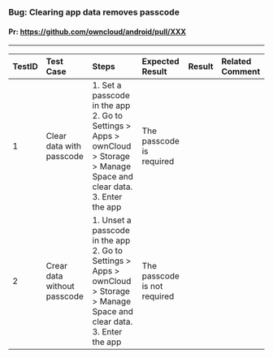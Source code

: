###  Bug: Clearing app data removes passcode 

#### Pr: https://github.com/owncloud/android/pull/XXX 


---

 
TestID | Test Case | Steps | Expected Result | Result | Related Comment
:------------ | :------------- | :------------- | :-------------- | :----- | :------
| 1 | Clear data with passcode   | 1. Set a passcode in the app<br>2. Go to Settings > Apps > ownCloud > Storage > Manage Space and clear data. <br> 3. Enter the app | The passcode is required | 
| 2 | Crear data without passcode   | 1. Unset a passcode in the app<br>2. Go to Settings > Apps > ownCloud > Storage > Manage Space and clear data. <br> 3. Enter the app | The passcode is not required | 

